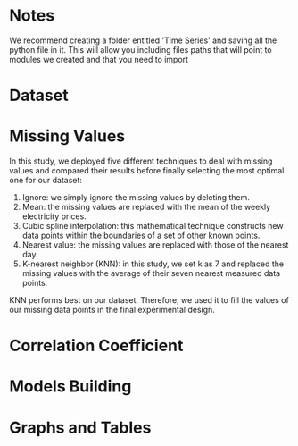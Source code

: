 # Notes
We recommend creating a folder entitled 'Time Series' and saving all the python file in it. This will allow you including files paths that will point to modules we created and that you need to import

# Dataset


# Missing Values
In this study, we deployed five different techniques to deal with missing values and compared their results before finally selecting the most optimal one for our dataset:

1. Ignore: we simply ignore the missing values by deleting them.
2. Mean: the missing values are replaced with the mean of the weekly electricity prices. 
3. Cubic spline interpolation: this mathematical technique constructs new data points within the boundaries of a set of other known points. 
4. Nearest value: the missing values are replaced with those of the nearest day. 
5. K-nearest neighbor (KNN): in this study, we set k as 7 and replaced the missing values with the average of their seven nearest measured data points.  

KNN performs best on our dataset. Therefore, we used it to fill the values of our missing data points in the final experimental design. 

# Correlation Coefficient

# Models Building


# Graphs and Tables
